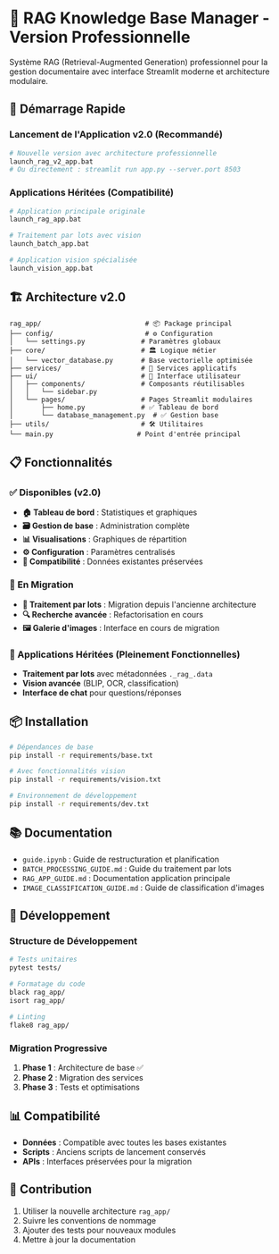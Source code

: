 # 🤖 RAG Knowledge Base Manager - Version Professionnelle

Système RAG (Retrieval-Augmented Generation) professionnel pour la gestion documentaire avec interface Streamlit moderne et architecture modulaire.

## 🚀 Démarrage Rapide

### Lancement de l'Application v2.0 (Recommandé)
```bash
# Nouvelle version avec architecture professionnelle
launch_rag_v2_app.bat
# Ou directement : streamlit run app.py --server.port 8503
```

### Applications Héritées (Compatibilité)
```bash
# Application principale originale
launch_rag_app.bat

# Traitement par lots avec vision
launch_batch_app.bat

# Application vision spécialisée  
launch_vision_app.bat
```

## 🏗️ Architecture v2.0

```
rag_app/                          # 📦 Package principal
├── config/                       # ⚙️ Configuration
│   └── settings.py              # Paramètres globaux
├── core/                        # 🏛️ Logique métier
│   └── vector_database.py       # Base vectorielle optimisée
├── services/                    # 🔧 Services applicatifs
├── ui/                          # 🎨 Interface utilisateur
│   ├── components/              # Composants réutilisables
│   │   └── sidebar.py
│   └── pages/                   # Pages Streamlit modulaires
│       ├── home.py              # ✅ Tableau de bord
│       └── database_management.py  # ✅ Gestion base
├── utils/                       # 🛠️ Utilitaires
└── main.py                     # Point d'entrée principal
```

## 📋 Fonctionnalités

### ✅ Disponibles (v2.0)
- **🏠 Tableau de bord** : Statistiques et graphiques
- **🗃️ Gestion de base** : Administration complète
- **📊 Visualisations** : Graphiques de répartition
- **⚙️ Configuration** : Paramètres centralisés
- **💾 Compatibilité** : Données existantes préservées

### 🚧 En Migration
- **📁 Traitement par lots** : Migration depuis l'ancienne architecture
- **🔍 Recherche avancée** : Refactorisation en cours
- **🖼️ Galerie d'images** : Interface en cours de migration

### 🎯 Applications Héritées (Pleinement Fonctionnelles)
- **Traitement par lots** avec métadonnées `._rag_.data`
- **Vision avancée** (BLIP, OCR, classification)
- **Interface de chat** pour questions/réponses

## 📦 Installation

```bash
# Dépendances de base
pip install -r requirements/base.txt

# Avec fonctionnalités vision
pip install -r requirements/vision.txt

# Environnement de développement
pip install -r requirements/dev.txt
```

## 📚 Documentation

- `guide.ipynb` : Guide de restructuration et planification
- `BATCH_PROCESSING_GUIDE.md` : Guide du traitement par lots
- `RAG_APP_GUIDE.md` : Documentation application principale
- `IMAGE_CLASSIFICATION_GUIDE.md` : Guide de classification d'images

## 🔧 Développement

### Structure de Développement
```bash
# Tests unitaires
pytest tests/

# Formatage du code
black rag_app/
isort rag_app/

# Linting
flake8 rag_app/
```

### Migration Progressive
1. **Phase 1** : Architecture de base ✅
2. **Phase 2** : Migration des services
3. **Phase 3** : Tests et optimisations

## 📊 Compatibilité

- **Données** : Compatible avec toutes les bases existantes
- **Scripts** : Anciens scripts de lancement conservés
- **APIs** : Interfaces préservées pour la migration

## 🤝 Contribution

1. Utiliser la nouvelle architecture `rag_app/`
2. Suivre les conventions de nommage
3. Ajouter des tests pour nouveaux modules
4. Mettre à jour la documentation

